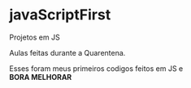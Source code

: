 # javaScriptFirst
Projetos em JS

Aulas feitas durante a Quarentena.

Esses foram meus primeiros codigos feitos em JS e 
<br>
<b>BORA MELHORAR</b>

